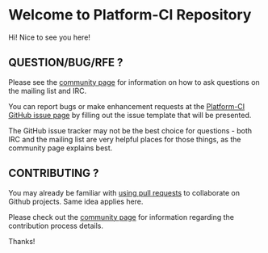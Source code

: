 # Welcome to Platform-CI Repository

Hi! Nice to see you here!

## QUESTION/BUG/RFE ?

Please see the [community page](https://docs.engineering.redhat.com/x/P7l8Ag) for information on how to ask questions on the mailing list and IRC.

You can report bugs or make enhancement requests at the [Platform-CI GitHub issue page](https://github.com/RHQE/platform-ci/issues/new) by filling out the issue template that will be presented.

The GitHub issue tracker may not be the best choice for questions - both IRC and the mailing list are very helpful places for those things, as the community page explains best.


## CONTRIBUTING ?

You may already be familiar with [using pull requests](https://help.github.com/articles/creating-a-pull-request/) to collaborate on Github projects. Same idea applies here.

Please check out the [community page](https://docs.engineering.redhat.com/x/P7l8Ag) for information regarding the contribution process details.

Thanks!
